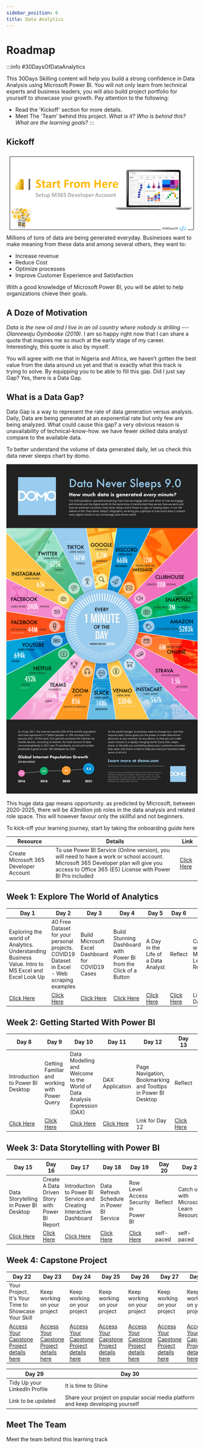 ```yaml
---
sidebar_position: 6
title: Data Analytics 
---
```


# Roadmap

:::info #30DaysOfDataAnalytics

This 30Days Skilling content will help you build a strong confidence in Data Analysis using Microsoft Power BI. You will not only learn from technical experts and business leaders, you will also build project portfolio for yourself to showcase your growth. 
Pay attention to the following:
 * Read the 'Kickoff' section for more details.
 * Meet The 'Team' behind this project.
_What is it? Who is behind this? What are the learning goals?_
:::

## Kickoff 
![KickoffImage](./../../docs/roadmaps/img/powerbikickoff.png) 
Millions of tons of data are being generated everyday. Businesses want to make meaning from these data and among several others, they want to:
* Increase revenue
* Reduce Cost
* Optimize processes
* Improve Customer Experience and Satisfaction

With a good knowledge of Microsoft Power BI, you will be ablet to help organizations chieve their goals. 


## A Doze of Motivation
_Data is the new oil and I live in an oil country where nobody is drilling --- Olanrewaju Oyinbooke (2019)_. I am so happy right now that I can share a quote that inspires me so much at the early stage of my career. Interestingly, this quote is also by myself. 

You will agree with me that in Nigeria and Africa, we haven’t gotten the best value from the data around us yet and that is exactly what this track is trying to solve. By equipping you to be able to fill this gap. Did I just say Gap? Yes, there is a Data Gap.

## What is a Data Gap?
Data Gap is a way to represent the rate of data generation versus analysis. Daily, Data are being generated at an exponential rate but only few are being analyzed. What could cause this gap? a very obvious reason is unavailability of technical-know-how. we have fewer skilled data analyst compare to the available data.

To better understand the volume of data generated daily, let us check this  data never sleeps chart by domo.

![DOMOImage](./../../docs/roadmaps/img/domo.png) 

This huge data gap means opportunity. as predicted by Microsoft, between 2020-2025, there will be 43million job roles in the data analysis and related role space. This will however favour only the skillful and not beginners.

To kick-off your learning journey, start by taking the onboarding guide here  

| Resource  | Details  | Link  |
|---|---|---|
| Create Microsoft 365 Developer Account   | To use Power BI Service (Online version), you will need to have a work or school account. Microsoft 365 Developer plan will give you access to Office 365 (E5) License with Power BI Pro included   | [Click Here](https://techcommunity.microsoft.com/t5/educator-developer-blog/recap-of-day-2-onboarding-session-30days-of-learning-nigeria/ba-p/3490280)   |

## Week 1: Explore The World of Analytics

| Day 1  | Day 2  | Day 3  | Day 4 | Day 5 | Day 6 | Day 7 |
|---|---|---|---|---|---|---|
| Exploring the world of Analytics. Understanding Business Value. Intro to MS Excel and Excel Look Up  | 40 Free Dataset for your personal projects. COVID19 Dataset in Excel - Web scraping examples  | Build Microsoft Excel Dashboard for COVID19 Cases   | Build Stunning Dashboard with Power BI from the Click of a Button | A Day in the Life of a Data Analyst | Reflect | Catch up with Microsoft Learn Resource |
| [Click Here](https://techcommunity.microsoft.com/t5/educator-developer-blog/exploring-the-world-of-analytics/ba-p/3497932) | [Click Here](https://techcommunity.microsoft.com/t5/educator-developer-blog/get-40-datasets-for-your-data-analysis-projects/ba-p/3500592) | [Click Here](https://techcommunity.microsoft.com/t5/educator-developer-blog/build-covid-19-dashboard-with-microsoft-excel/ba-p/3509050) | [Click Here](https://techcommunity.microsoft.com/t5/educator-developer-blog/build-power-bi-dashboard-from-teams-sharepoint-list-and-embed-in/ba-p/3512814) | [Click Here](https://techcommunity.microsoft.com/t5/educator-developer-blog/a-day-in-the-life-of-a-data-analyst-interview-with-industry/ba-p/3518673) | [Click Here](https://techcommunity.microsoft.com/t5/educator-developer-blog/learning-data-analysis-using-microsoft-excel-and-power-bi/ba-p/3528991) | Link for Day 7 | 


## Week 2: Getting Started With Power BI
| Day 8  | Day 9  | Day 10  | Day 11 | Day 12 | Day 13 | Day 14 |
|---|---|---|---|---|---|---|
| Introduction to Power BI Desktop  | Getting Familiar and working with Power Query   | Data Modelling and Welcome to the World of Data Analysis Expression (DAX)   | DAX Application | Page Navigation, Bookmarking and Tooltips in Power BI Desktop | Reflect | Catch up with Microsoft Learn Resources |
| [Click Here](https://techcommunity.microsoft.com/t5/educator-developer-blog/beginner-introduction-to-microsoft-power-bi/ba-p/3529938) | [Click Here](https://techcommunity.microsoft.com/t5/educator-developer-blog/use-power-query-to-clean-transform-and-clean-data-in-power-bi/ba-p/3531125) | [Click Here](https://techcommunity.microsoft.com/t5/educator-developer-blog/introduction-to-data-modelling-in-power-bi/ba-p/3537583) | [Click Here](https://techcommunity.microsoft.com/t5/educator-developer-blog/introduction-to-data-analysis-expression-dax-for-beginners/ba-p/3542815) | Link for Day 12 | [Click Here](https://techcommunity.microsoft.com/t5/educator-developer-blog/introduction-to-power-bi-clean-transform-and-load-data-with/ba-p/3552210) | Link for Day 14 | 


## Week 3: Data Storytelling with Power BI
| Day 15  | Day 16  | Day 17  | Day 18 | Day 19 | Day 20 | Day 21 |
|---|---|---|---|---|---|---|
| Data Storytelling in Power BI Desktop  | Create A Data Driven Story with Power BI Report  | Introduction to Power BI Service and Creating Interactive Dashboard   | Data Refresh Schedule in Power BI Service | Row Level Access Security in Power BI | Reflect | Catch up with Microsoft Learn Resources |
| [Click Here](https://techcommunity.microsoft.com/t5/educator-developer-blog/build-a-stunning-storytelling-dashboard-with-power-bi/ba-p/3553438) | [Click Here](https://techcommunity.microsoft.com/t5/educator-developer-blog/create-a-data-driven-story-with-power-bi-report/ba-p/3557885) | [Click Here](https://techcommunity.microsoft.com/t5/educator-developer-blog/introduction-to-power-bi-service-and-building-interactive/ba-p/3560976) | [Click Here](https://techcommunity.microsoft.com/t5/educator-developer-blog/import-vs-direct-query-method-and-data-refresh-in-power-bi/ba-p/3563207) | [Click Here](https://techcommunity.microsoft.com/t5/educator-developer-blog/row-level-security-in-power-bi-desktop/ba-p/3563521) | self-paced | self-paced | 


## Week 4: Capstone Project
| Day 22  | Day 23  | Day 24  | Day 25 | Day 26 | Day 27 | Day 28 |
|---|---|---|---|---|---|---|
| Your Project. It's Your Time to Showcase Your Skill  | Keep working on your project   | Keep working on your project  | Keep working on your project | Keep working on your project | Keep working on your project | Keep working on your project |
| [Access Your Capstone Project details here](https://techcommunity.microsoft.com/t5/educator-developer-blog/data-storytelling-power-bi-project-airlines-analysis/ba-p/3564493) | [Access Your Capstone Project details here](https://techcommunity.microsoft.com/t5/educator-developer-blog/data-storytelling-power-bi-project-airlines-analysis/ba-p/3564493) | [Access Your Capstone Project details here](https://techcommunity.microsoft.com/t5/educator-developer-blog/data-storytelling-power-bi-project-airlines-analysis/ba-p/3564493) | [Access Your Capstone Project details here](https://techcommunity.microsoft.com/t5/educator-developer-blog/data-storytelling-power-bi-project-airlines-analysis/ba-p/3564493) | [Access Your Capstone Project details here](https://techcommunity.microsoft.com/t5/educator-developer-blog/data-storytelling-power-bi-project-airlines-analysis/ba-p/3564493) | [Access Your Capstone Project details here](https://techcommunity.microsoft.com/t5/educator-developer-blog/data-storytelling-power-bi-project-airlines-analysis/ba-p/3564493) | [Access Your Capstone Project details here](https://techcommunity.microsoft.com/t5/educator-developer-blog/data-storytelling-power-bi-project-airlines-analysis/ba-p/3564493) | 

| Day 29  | Day 30  |
|---|---|
| Tidy Up your LinkedIn Profile   | It is time to Shine   |
| Link to be updated | Share your project on popular social media platform and keep developing yourself |


## Meet The Team
Meet the team behind this learning track